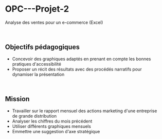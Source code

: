 # OPC---Projet-2
Analyse des ventes pour un e-commerce (Excel)

<br>

Objectifs pédagogiques
-----
- Concevoir des graphiques adaptés en prenant en compte les bonnes pratiques d'accessibilité
- Proposer un récit des résultats avec des procédés narratifs pour dynamiser la présentation

<br>

Mission
-----
- Travailler sur le rapport mensuel des actions marketing d'une entreprise de grande distribution
- Analyser les chiffres du mois précédent
- Utiliser différents graphiques mensuels
- Emmettre une suggestion d'axe stratégique
